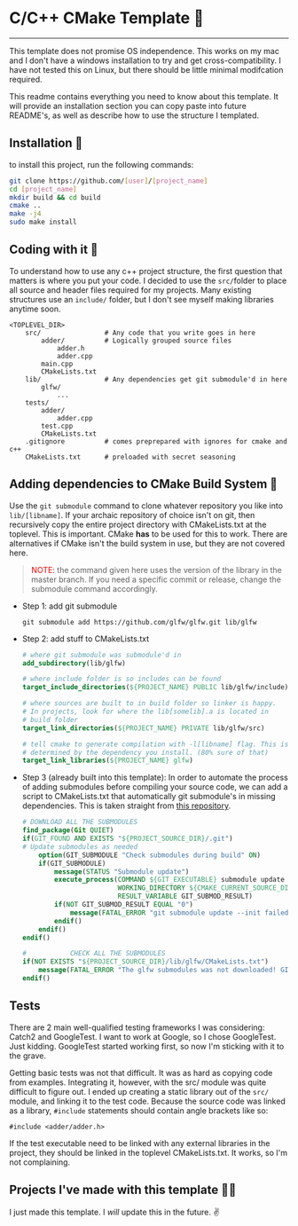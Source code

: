 

# C/C++ CMake Template :pray:
---

This template does not promise OS independence. This works on my mac and I don't have a windows installation to try and get cross-compatibility. I have not tested this on Linux, but there should be little minimal modifcation required.

This readme contains everything you need to know about this template. It will provide an installation section you can copy paste into future README's, as well as describe how to use the structure I templated.

## Installation :rocket:

to install this project, run the following commands:

```bash
git clone https://github.com/[user]/[project_name]
cd [project_name]
mkdir build && cd build
cmake ..
make -j4
sudo make install
```

## Coding with it :monkey:

To understand how to use any c++ project structure, the first question that matters is where you put your code. I decided to use the `src/`folder to place all source and header files required for my projects. Many existing structures use an `include/` folder, but I don't see myself making libraries anytime soon.

```
<TOPLEVEL_DIR>
    src/                # Any code that you write goes in here
        adder/          # Logically grouped source files
            adder.h
            adder.cpp
        main.cpp
        CMakeLists.txt
    lib/                # Any dependencies get git submodule'd in here
        glfw/
            ...
    tests/
        adder/
            adder.cpp
        test.cpp
        CMakeLists.txt
    .gitignore          # comes preprepared with ignores for cmake and c++
    CMakeLists.txt      # preloaded with secret seasoning
```

## Adding dependencies to CMake Build System :mage:

Use the `git submodule` command to clone whatever repository you like into `lib/[libname]`. If your archaic repository of choice isn't on git, then recursively copy the entire project directory with CMakeLists.txt at the toplevel. This is important. CMake __has__ to be used for this to work. There are alternatives if CMake isn't the build system in use, but they are not covered here.

> <span style="color: red">NOTE:</span> the command given here uses the version of the library in the master branch. If you need a specific commit or release, change the submodule command accordingly.

* Step 1: add git submodule

    `git submodule add https://github.com/glfw/glfw.git lib/glfw`
* Step 2: add stuff to CMakeLists.txt
    ```CMake
    # where git submodule was submodule'd in
    add_subdirectory(lib/glfw)

    # where include folder is so includes can be found
    target_include_directories(${PROJECT_NAME} PUBLIC lib/glfw/include)

    # where sources are built to in build folder so linker is happy.
    # In projects, look for where the lib[somelib].a is located in
    # build folder
    target_link_directories(${PROJECT_NAME} PRIVATE lib/glfw/src)

    # tell cmake to generate compilation with -l[libname] flag. This is
    # determined by the dependency you install. (80% sure of that)
    target_link_libraries(${PROJECT_NAME} glfw)
    ```
* Step 3 (already built into this template):
    In order to automate the process of adding submodules before compiling your source code, we can add a script to CMakeLists.txt that automatically git submodule's in missing dependencies. This is taken straight from [this repository](https://github.com/codetechandtutorials/OurLordAndSavior/). 
    ```cmake
    # DOWNLOAD ALL THE SUBMODULES
    find_package(Git QUIET)
    if(GIT_FOUND AND EXISTS "${PROJECT_SOURCE_DIR}/.git")
    # Update submodules as needed
        option(GIT_SUBMODULE "Check submodules during build" ON)
        if(GIT_SUBMODULE)
            message(STATUS "Submodule update")
            execute_process(COMMAND ${GIT_EXECUTABLE} submodule update --init --recursive
                            WORKING_DIRECTORY ${CMAKE_CURRENT_SOURCE_DIR}
                            RESULT_VARIABLE GIT_SUBMOD_RESULT)
            if(NOT GIT_SUBMOD_RESULT EQUAL "0")
                message(FATAL_ERROR "git submodule update --init failed with ${GIT_SUBMOD_RESULT}, please checkout submodules")
            endif()
        endif()
    endif()

    #           CHECK ALL THE SUBMODULES
    if(NOT EXISTS "${PROJECT_SOURCE_DIR}/lib/glfw/CMakeLists.txt")
        message(FATAL_ERROR "The glfw submodules was not downloaded! GIT_SUBMODULE was turned off or failed. Please update submodules and try again.")
    endif()

    ```

## Tests

There are 2 main well-qualified testing frameworks I was considering: Catch2 and GoogleTest. I want to work at Google, so I chose GoogleTest. Just kidding. GoogleTest started working first, so now I'm sticking with it to the grave.

Getting basic tests was not that difficult. It was as hard as copying code from examples. Integrating it, however, with the src/ module was quite difficult to figure out. I ended up creating a static library out of the `src/` module, and linking it to the test code. Because the source code was linked as a library, `#include` statements should contain angle brackets like so:

    #include <adder/adder.h>

If the test executable need to be linked with any external libraries in the project, they should be linked in the toplevel CMakeLists.txt. It works, so I'm not complaining.

## Projects I've made with this template :banana::gorilla:

I just made this template. I *will* update this in the future. :v:
